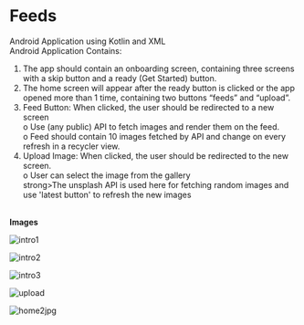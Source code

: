 # Feeds
Android Application using Kotlin and XML<br>
Android Application Contains:
1. The app should contain an onboarding screen, containing three screens with a skip button and a
   ready (Get Started) button.<br>
2. The home screen will appear after the ready button is clicked or the app opened more than 1
   time, containing two buttons “feeds” and “upload”.<br>
3. Feed Button: When clicked, the user should be redirected to a new screen<br>
<t>o Use (any public) API to fetch images and render them on the feed.<br>
<t>o Feed should contain 10 images fetched by API and change on every refresh in a recycler view.<br>
4. Upload Image: When clicked, the user should be redirected to the new screen.<br>
<t>o User can select the image from the gallery<br>
strong>The unsplash API is used here for fetching random images and use 'latest button' to refresh the new images</strong>
<br>
<strong>Images</strong><br>

![intro1](https://github.com/mist232/Feeds/assets/93175201/b7af00bc-7790-40ba-9660-bb0f1bfa3d7f)    

![intro2](https://github.com/mist232/Feeds/assets/93175201/673b3164-6b83-4d84-bf9e-3733db392a32)<br>


![intro3](https://github.com/mist232/Feeds/assets/93175201/51f9b391-f7f8-4fdd-b13b-fbf2eadd7052)   

![upload](https://github.com/mist232/Feeds/assets/93175201/0144b514-32e8-4aca-95c5-1f5738eab915)<br>


![home2jpg](https://github.com/mist232/Feeds/assets/93175201/33ba0519-6f70-4532-a35f-271cf0351079)


